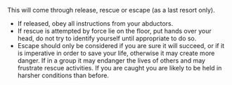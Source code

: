 [Title]: # (Прекращение / Release)
[Order]: # (4)

This will come through release, rescue or escape (as a last resort only).

*   If released, obey all instructions from your abductors.
*   If rescue is attempted by force lie on the floor, put hands over your head, do not try to identify yourself until appropriate to do so.
*   Escape should only be considered if you are sure it will succeed, or if it is imperative in order to save your life, otherwise it may create more danger. If in a group it may endanger the lives of others and may frustrate rescue activities. If you are caught you are likely to be held in harsher conditions than before.